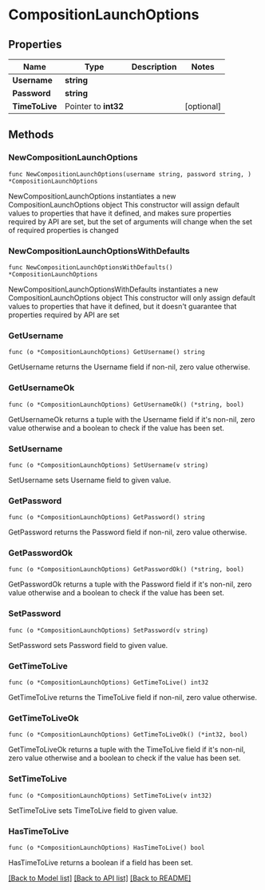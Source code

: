 # CompositionLaunchOptions

## Properties

Name | Type | Description | Notes
------------ | ------------- | ------------- | -------------
**Username** | **string** |  | 
**Password** | **string** |  | 
**TimeToLive** | Pointer to **int32** |  | [optional] 

## Methods

### NewCompositionLaunchOptions

`func NewCompositionLaunchOptions(username string, password string, ) *CompositionLaunchOptions`

NewCompositionLaunchOptions instantiates a new CompositionLaunchOptions object
This constructor will assign default values to properties that have it defined,
and makes sure properties required by API are set, but the set of arguments
will change when the set of required properties is changed

### NewCompositionLaunchOptionsWithDefaults

`func NewCompositionLaunchOptionsWithDefaults() *CompositionLaunchOptions`

NewCompositionLaunchOptionsWithDefaults instantiates a new CompositionLaunchOptions object
This constructor will only assign default values to properties that have it defined,
but it doesn't guarantee that properties required by API are set

### GetUsername

`func (o *CompositionLaunchOptions) GetUsername() string`

GetUsername returns the Username field if non-nil, zero value otherwise.

### GetUsernameOk

`func (o *CompositionLaunchOptions) GetUsernameOk() (*string, bool)`

GetUsernameOk returns a tuple with the Username field if it's non-nil, zero value otherwise
and a boolean to check if the value has been set.

### SetUsername

`func (o *CompositionLaunchOptions) SetUsername(v string)`

SetUsername sets Username field to given value.


### GetPassword

`func (o *CompositionLaunchOptions) GetPassword() string`

GetPassword returns the Password field if non-nil, zero value otherwise.

### GetPasswordOk

`func (o *CompositionLaunchOptions) GetPasswordOk() (*string, bool)`

GetPasswordOk returns a tuple with the Password field if it's non-nil, zero value otherwise
and a boolean to check if the value has been set.

### SetPassword

`func (o *CompositionLaunchOptions) SetPassword(v string)`

SetPassword sets Password field to given value.


### GetTimeToLive

`func (o *CompositionLaunchOptions) GetTimeToLive() int32`

GetTimeToLive returns the TimeToLive field if non-nil, zero value otherwise.

### GetTimeToLiveOk

`func (o *CompositionLaunchOptions) GetTimeToLiveOk() (*int32, bool)`

GetTimeToLiveOk returns a tuple with the TimeToLive field if it's non-nil, zero value otherwise
and a boolean to check if the value has been set.

### SetTimeToLive

`func (o *CompositionLaunchOptions) SetTimeToLive(v int32)`

SetTimeToLive sets TimeToLive field to given value.

### HasTimeToLive

`func (o *CompositionLaunchOptions) HasTimeToLive() bool`

HasTimeToLive returns a boolean if a field has been set.


[[Back to Model list]](../README.md#documentation-for-models) [[Back to API list]](../README.md#documentation-for-api-endpoints) [[Back to README]](../README.md)


